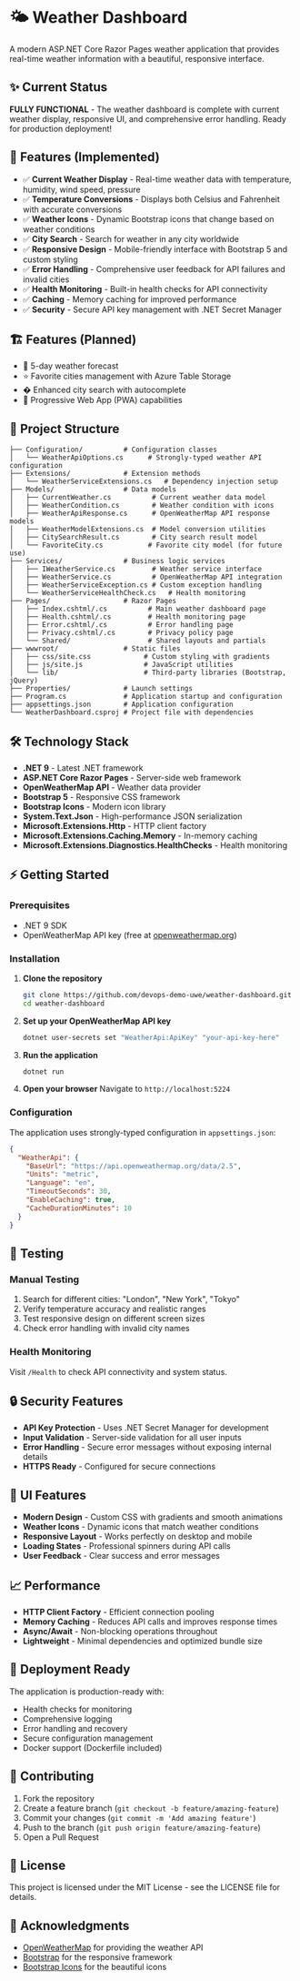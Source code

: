 # 🌤️ Weather Dashboard

A modern ASP.NET Core Razor Pages weather application that provides real-time weather information with a beautiful, responsive interface.

## ✨ Current Status

**FULLY FUNCTIONAL** - The weather dashboard is complete with current weather display, responsive UI, and comprehensive error handling. Ready for production deployment!

## 🚀 Features (Implemented)

- ✅ **Current Weather Display** - Real-time weather data with temperature, humidity, wind speed, pressure
- ✅ **Temperature Conversions** - Displays both Celsius and Fahrenheit with accurate conversions  
- ✅ **Weather Icons** - Dynamic Bootstrap icons that change based on weather conditions
- ✅ **City Search** - Search for weather in any city worldwide
- ✅ **Responsive Design** - Mobile-friendly interface with Bootstrap 5 and custom styling
- ✅ **Error Handling** - Comprehensive user feedback for API failures and invalid cities
- ✅ **Health Monitoring** - Built-in health checks for API connectivity
- ✅ **Caching** - Memory caching for improved performance
- ✅ **Security** - Secure API key management with .NET Secret Manager

## 🏗️ Features (Planned)

- 📅 5-day weather forecast
- ⭐ Favorite cities management with Azure Table Storage
- � Enhanced city search with autocomplete
- 📱 Progressive Web App (PWA) capabilities

## 📁 Project Structure

```
├── Configuration/          # Configuration classes
│   └── WeatherApiOptions.cs      # Strongly-typed weather API configuration
├── Extensions/             # Extension methods
│   └── WeatherServiceExtensions.cs   # Dependency injection setup
├── Models/                 # Data models
│   ├── CurrentWeather.cs          # Current weather data model
│   ├── WeatherCondition.cs        # Weather condition with icons
│   ├── WeatherApiResponse.cs      # OpenWeatherMap API response models
│   ├── WeatherModelExtensions.cs  # Model conversion utilities
│   ├── CitySearchResult.cs        # City search result model
│   └── FavoriteCity.cs           # Favorite city model (for future use)
├── Services/               # Business logic services
│   ├── IWeatherService.cs         # Weather service interface
│   ├── WeatherService.cs          # OpenWeatherMap API integration
│   ├── WeatherServiceException.cs # Custom exception handling
│   └── WeatherServiceHealthCheck.cs   # Health monitoring
├── Pages/                  # Razor Pages
│   ├── Index.cshtml/.cs          # Main weather dashboard page
│   ├── Health.cshtml/.cs         # Health monitoring page
│   ├── Error.cshtml/.cs          # Error handling page
│   ├── Privacy.cshtml/.cs        # Privacy policy page
│   └── Shared/                   # Shared layouts and partials
├── wwwroot/                # Static files
│   ├── css/site.css             # Custom styling with gradients
│   ├── js/site.js               # JavaScript utilities
│   └── lib/                     # Third-party libraries (Bootstrap, jQuery)
├── Properties/             # Launch settings
├── Program.cs              # Application startup and configuration
├── appsettings.json        # Application configuration
└── WeatherDashboard.csproj # Project file with dependencies
```

## 🛠️ Technology Stack

- **.NET 9** - Latest .NET framework
- **ASP.NET Core Razor Pages** - Server-side web framework
- **OpenWeatherMap API** - Weather data provider
- **Bootstrap 5** - Responsive CSS framework
- **Bootstrap Icons** - Modern icon library
- **System.Text.Json** - High-performance JSON serialization
- **Microsoft.Extensions.Http** - HTTP client factory
- **Microsoft.Extensions.Caching.Memory** - In-memory caching
- **Microsoft.Extensions.Diagnostics.HealthChecks** - Health monitoring

## ⚡ Getting Started

### Prerequisites
- .NET 9 SDK
- OpenWeatherMap API key (free at [openweathermap.org](https://openweathermap.org/api))

### Installation

1. **Clone the repository**
   ```bash
   git clone https://github.com/devops-demo-uwe/weather-dashboard.git
   cd weather-dashboard
   ```

2. **Set up your OpenWeatherMap API key**
   ```bash
   dotnet user-secrets set "WeatherApi:ApiKey" "your-api-key-here"
   ```

3. **Run the application**
   ```bash
   dotnet run
   ```

4. **Open your browser**
   Navigate to `http://localhost:5224`

### Configuration

The application uses strongly-typed configuration in `appsettings.json`:

```json
{
  "WeatherApi": {
    "BaseUrl": "https://api.openweathermap.org/data/2.5",
    "Units": "metric",
    "Language": "en",
    "TimeoutSeconds": 30,
    "EnableCaching": true,
    "CacheDurationMinutes": 10
  }
}
```

## 🧪 Testing

### Manual Testing
1. Search for different cities: "London", "New York", "Tokyo"
2. Verify temperature accuracy and realistic ranges
3. Test responsive design on different screen sizes
4. Check error handling with invalid city names

### Health Monitoring
Visit `/Health` to check API connectivity and system status.

## 🔒 Security Features

- **API Key Protection** - Uses .NET Secret Manager for development
- **Input Validation** - Server-side validation for all user inputs  
- **Error Handling** - Secure error messages without exposing internal details
- **HTTPS Ready** - Configured for secure connections

## 🎨 UI Features

- **Modern Design** - Custom CSS with gradients and smooth animations
- **Weather Icons** - Dynamic icons that match weather conditions
- **Responsive Layout** - Works perfectly on desktop and mobile
- **Loading States** - Professional spinners during API calls
- **User Feedback** - Clear success and error messages

## 📈 Performance

- **HTTP Client Factory** - Efficient connection pooling
- **Memory Caching** - Reduces API calls and improves response times
- **Async/Await** - Non-blocking operations throughout
- **Lightweight** - Minimal dependencies and optimized bundle size

## 🚀 Deployment Ready

The application is production-ready with:
- Health checks for monitoring
- Comprehensive logging
- Error handling and recovery
- Secure configuration management
- Docker support (Dockerfile included)

## 🤝 Contributing

1. Fork the repository
2. Create a feature branch (`git checkout -b feature/amazing-feature`)
3. Commit your changes (`git commit -m 'Add amazing feature'`)
4. Push to the branch (`git push origin feature/amazing-feature`)
5. Open a Pull Request

## 📄 License

This project is licensed under the MIT License - see the LICENSE file for details.

## 🙏 Acknowledgments

- [OpenWeatherMap](https://openweathermap.org/) for providing the weather API
- [Bootstrap](https://getbootstrap.com/) for the responsive framework
- [Bootstrap Icons](https://icons.getbootstrap.com/) for the beautiful icons